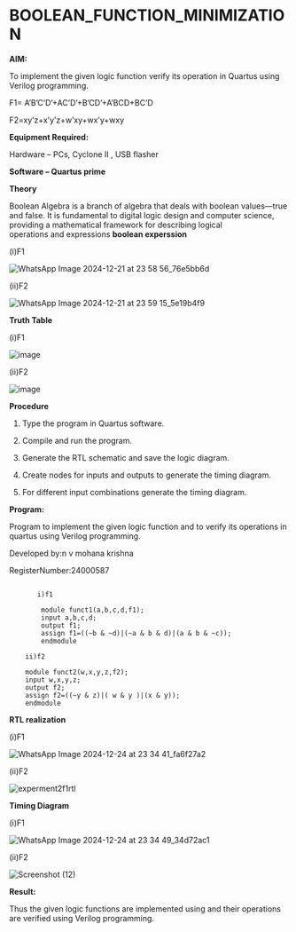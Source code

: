 # BOOLEAN_FUNCTION_MINIMIZATION

**AIM:**

To implement the given logic function verify its operation in Quartus using Verilog programming.

F1= A’B’C’D’+AC’D’+B’CD’+A’BCD+BC’D 

F2=xy’z+x’y’z+w’xy+wx’y+wxy

**Equipment Required:**

Hardware – PCs, Cyclone II , USB flasher

**Software – Quartus prime**

**Theory**

Boolean Algebra is a branch of algebra that deals with boolean values—true and false. It is fundamental to digital logic design and computer science, providing a mathematical framework for describing logical operations and expressions 
**boolean experssion**

(i)F1

![WhatsApp Image 2024-12-21 at 23 58 56_76e5bb6d](https://github.com/user-attachments/assets/9b76e370-367a-4a61-9aaf-870377a587bc)

(ii)F2

![WhatsApp Image 2024-12-21 at 23 59 15_5e19b4f9](https://github.com/user-attachments/assets/09cfd01b-6d84-41ba-8b3a-3c15dfab5955)

**Truth Table**

(i)F1

![image](https://github.com/user-attachments/assets/92e559fe-ded8-40ca-81dd-2e300e28e3d6)

(ii)F2

![image](https://github.com/user-attachments/assets/078baebf-e1ab-4c2f-9e21-c7c205b9f250)


**Procedure**

1.	Type the program in Quartus software.

2.	Compile and run the program.

3.	Generate the RTL schematic and save the logic diagram.
 
4.	Create nodes for inputs and outputs to generate the timing diagram.

5.	For different input combinations generate the timing diagram.


**Program:**

 Program to implement the given logic function and to verify its operations in quartus using Verilog programming. 

Developed by:n v mohana krishna 

RegisterNumber:24000587
```

       i)f1

        module funct1(a,b,c,d,f1);
        input a,b,c,d;
        output f1;
        assign f1=((~b & ~d)|(~a & b & d)|(a & b & ~c));
        endmodule

    ii)f2

    module funct2(w,x,y,z,f2);
    input w,x,y,z;
    output f2;
    assign f2=((~y & z)|( w & y )|(x & y));
    endmodule
```


**RTL realization**

(i)F1

![WhatsApp Image 2024-12-24 at 23 34 41_fa6f27a2](https://github.com/user-attachments/assets/bc69fb71-a9f7-4966-8eb1-375a3e8c42e1)

(ii)F2

![experment2f1rtl](https://github.com/user-attachments/assets/0273c88e-6a25-4f24-98ae-16de4fbc5dbc)

**Timing Diagram**

(i)F1

![WhatsApp Image 2024-12-24 at 23 34 49_34d72ac1](https://github.com/user-attachments/assets/dbb9780d-cb07-4064-93da-0bedcae42d21)


(ii)F2

![Screenshot (12)](https://github.com/user-attachments/assets/9b7eadfb-ecf4-4b4c-8d61-c2b854856226)


**Result:**

Thus the given logic functions are implemented using and their operations are verified using Verilog programming.

